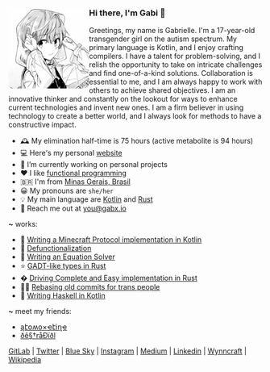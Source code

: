 <div>
  <img align="left" height="160px" src="profile.png" alt="Profile picture">

  <h3>Hi there, I'm Gabi 👋</h3>

  Greetings, my name is Gabrielle. I'm a 17-year-old transgender girl on the autism spectrum. My primary language is Kotlin, and I enjoy crafting compilers. I have a talent for problem-solving, and I relish the opportunity to take on intricate challenges and find one-of-a-kind solutions. Collaboration is essential to me, and I am always happy to work with others to achieve shared objectives. I am an innovative thinker and constantly on the lookout for ways to enhance current technologies and invent new ones. I am a firm believer in using technology to create a better world, and I always look for methods to have a constructive impact.
  <br>
</div>

- 🕰 My elimination half-time is 75 hours (active metabolite is 94 hours)
- 💻 Here's my personal [website](https://gabx.io)
- 🔭 I’m currently working on personal projects
- ❤ I like [functional programming](https://en.wikipedia.org/wiki/Functional_programming)
- 🇧🇷 I'm from [Minas Gerais, Brasil](https://en.wikipedia.org/wiki/Minas_Gerais)
- 😀 My pronouns are `she/her`
- 💡 My main language are [Kotlin](https://kotlinlang.org/) and [Rust](https://www.rust-lang.org/)
- 📮 Reach me out at <a href="mailto:aripiprazole@algebraic.dev">you@gabx.io</a>

**~** works:
- 📖 [Writing a Minecraft Protocol implementation in Kotlin](https://aripiprazole.medium.com/writing-a-minecraft-protocol-implementation-in-kotlin-9276c584bd42)
- 🧪 [Defunctionalization](https://aripiprazole.medium.com/defunctionalization-5fd03b21813e)
- 🧮 [Writing an Equation Solver](https://dev.to/aripiprazole/writing-an-equation-solver-6b2)
- ⭐ [GADT-like types in Rust](https://dev.to/aripiprazole/gadt-like-types-in-rust-4hcp)
- � [Driving Complete and Easy implementation in Rust](https://dev.to/aripiprazole/driving-complete-and-easy-bidirectional-typechecking-for-higher-rank-polymorphism-in-rust-4856) 
- 🏳️‍⚧️ [Rebasing old commits for trans people](https://aripiprazole.medium.com/rebasing-old-commits-for-trans-people-3740d1bc1157)
- 🧪 [Writing Haskell in Kotlin](https://github.com/aripiprazole/ekko/tree/main/docs)

**~** meet my friends:

- [ąէօʍօ×ҽէìղҽ](https://github.com/atomoxetine)
- [ðê§†råÐïðl](https://github.com/oestradiol)

[GitLab](https://gitlab.com/lurasidone) |
[Twitter](https://twitter.com/algebraic_gabi) |
[Blue Sky](https://bsky.app/profile/aripiprazole.dev) |
[Instagram](https://www.instagram.com/algebraic.gabi) |
[Medium](https://medium.com/@aripiprazole) |
[Linkedin](https://www.linkedin.com/in/gabrielle-guimaraes-oliveira) |
[Wynncraft](https://wynncraft.com/stats/player/Brexpiprazole) |
[Wikipedia](https://en.wikipedia.org/wiki/Aripiprazole)
